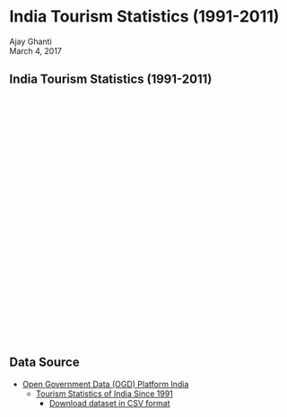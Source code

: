# India Tourism Statistics (1991-2011)
Ajay Ghanti  
March 4, 2017  



## India Tourism Statistics (1991-2011)

<!--html_preserve--><div id="htmlwidget-21594113dc3162797482" style="width:720px;height:432px;" class="plotly html-widget"></div>
<script type="application/json" data-for="htmlwidget-21594113dc3162797482">{"x":{"layout":{"margin":{"b":40,"l":60,"t":25,"r":10},"xaxis":{"domain":[0,1],"title":"Year"},"yaxis":{"domain":[0,1],"title":"Number"}},"source":"A","config":{"modeBarButtonsToAdd":[{"name":"Collaborate","icon":{"width":1000,"ascent":500,"descent":-50,"path":"M487 375c7-10 9-23 5-36l-79-259c-3-12-11-23-22-31-11-8-22-12-35-12l-263 0c-15 0-29 5-43 15-13 10-23 23-28 37-5 13-5 25-1 37 0 0 0 3 1 7 1 5 1 8 1 11 0 2 0 4-1 6 0 3-1 5-1 6 1 2 2 4 3 6 1 2 2 4 4 6 2 3 4 5 5 7 5 7 9 16 13 26 4 10 7 19 9 26 0 2 0 5 0 9-1 4-1 6 0 8 0 2 2 5 4 8 3 3 5 5 5 7 4 6 8 15 12 26 4 11 7 19 7 26 1 1 0 4 0 9-1 4-1 7 0 8 1 2 3 5 6 8 4 4 6 6 6 7 4 5 8 13 13 24 4 11 7 20 7 28 1 1 0 4 0 7-1 3-1 6-1 7 0 2 1 4 3 6 1 1 3 4 5 6 2 3 3 5 5 6 1 2 3 5 4 9 2 3 3 7 5 10 1 3 2 6 4 10 2 4 4 7 6 9 2 3 4 5 7 7 3 2 7 3 11 3 3 0 8 0 13-1l0-1c7 2 12 2 14 2l218 0c14 0 25-5 32-16 8-10 10-23 6-37l-79-259c-7-22-13-37-20-43-7-7-19-10-37-10l-248 0c-5 0-9-2-11-5-2-3-2-7 0-12 4-13 18-20 41-20l264 0c5 0 10 2 16 5 5 3 8 6 10 11l85 282c2 5 2 10 2 17 7-3 13-7 17-13z m-304 0c-1-3-1-5 0-7 1-1 3-2 6-2l174 0c2 0 4 1 7 2 2 2 4 4 5 7l6 18c0 3 0 5-1 7-1 1-3 2-6 2l-173 0c-3 0-5-1-8-2-2-2-4-4-4-7z m-24-73c-1-3-1-5 0-7 2-2 3-2 6-2l174 0c2 0 5 0 7 2 3 2 4 4 5 7l6 18c1 2 0 5-1 6-1 2-3 3-5 3l-174 0c-3 0-5-1-7-3-3-1-4-4-5-6z"},"click":"function(gd) { \n        // is this being viewed in RStudio?\n        if (location.search == '?viewer_pane=1') {\n          alert('To learn about plotly for collaboration, visit:\\n https://cpsievert.github.io/plotly_book/plot-ly-for-collaboration.html');\n        } else {\n          window.open('https://cpsievert.github.io/plotly_book/plot-ly-for-collaboration.html', '_blank');\n        }\n      }"}],"modeBarButtonsToRemove":["sendDataToCloud"]},"data":[{"x":[1991,1992,1993,1994,1995,1996,1997,1998,1999,2000,2001,2002,2003,2004,2005,2006,2007,2008,2009,2010,2011],"y":[4318,5951,6611,7129,8430,10046,10511,12150,12951,15626,15083,15064,20729,27944,33123,39025,44360,51294,53700,64889,77591],"type":"scatter","mode":"lines","name":"FX (Rs. Crores)","line":{"fillcolor":"rgba(102,194,165,0.5)","color":"rgba(102,194,165,1)"},"xaxis":"x","yaxis":"y"},{"x":[1991,1992,1993,1994,1995,1996,1997,1998,1999,2000,2001,2002,2003,2004,2005,2006,2007,2008,2009,2010,2011],"y":[1861,2126,2124,2272,2583,2832,2889,2948,3009,3460,3198,3103,4463,6170,7493,8634,10729,11832,11136,14193,16564],"type":"scatter","mode":"lines","name":"FX (USD Millions)","line":{"fillcolor":"rgba(252,141,98,0.5)","color":"rgba(252,141,98,1)"},"xaxis":"x","yaxis":"y"},{"x":[1991,1992,1993,1994,1995,1996,1997,1998,1999,2000,2001,2002,2003,2004,2005,2006,2007,2008,2009,2010,2011],"y":[666.70303,814.55861,1058.11696,1271.18655,1366.436,1401.19672,1598.77208,1681.96,1906.71034,2201.06911,2364.69599,2695.98028,3090.38335,3662.67522,3920.1427,4623.21054,5265.64478,5630.34107,6688.00482,7477.0338,8508.5664],"type":"scatter","mode":"lines","name":"No. of Domestic Tourists (lakhs)","line":{"fillcolor":"rgba(141,160,203,0.5)","color":"rgba(141,160,203,1)"},"xaxis":"x","yaxis":"y"},{"x":[1991,1992,1993,1994,1995,1996,1997,1998,1999,2000,2001,2002,2003,2004,2005,2006,2007,2008,2009,2010,2011],"y":[1677.508,1867.651,1764.83,1886.433,2123.683,2287.86,2374.094,2358.629,2481.928,2649.378,2537.282,2384.364,2726.214,3457.477,3918.61,4447.167,5081.504,5282.603,5167.699,5775.692,6309.222],"type":"scatter","mode":"lines","name":"No. of Foreign Tourists (in 1000's)","line":{"fillcolor":"rgba(231,138,195,0.5)","color":"rgba(231,138,195,1)"},"xaxis":"x","yaxis":"y"}],"base_url":"https://plot.ly"},"evals":["config.modeBarButtonsToAdd.0.click"],"jsHooks":[]}</script><!--/html_preserve-->

## Data Source

- [Open Government Data (OGD) Platform India](https://data.gov.in)
    + [Tourism Statistics of India Since 1991](https://data.gov.in/catalog/tourism-statistics-india)
        + [Download dataset in CSV format](https://data.gov.in/node/92148/datastore/export/csv)
